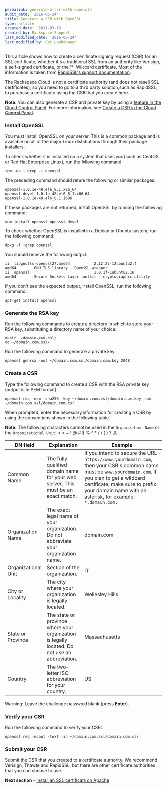 ```yaml
---
permalink: generate-a-csr-with-openssl/
audit_date: '2016-06-24'
title: Generate a CSR with OpenSSL
type: article
created_date: '2011-03-16'
created_by: Rackspace Support
last_modified_date: '2016-06-24'
last_modified_by: Cat Lookabaugh
---
```


This article shows how to create a certificate signing request (CSR) for an SSL
certificate, whether it's a traditional SSL from an authority like Verisign, a
self-signed certificate, or the '\*' Wildcard certificate. Most of the information is
taken from [RapidSSL's support documentation](http://www.rapidssl.com/ssl-certificate-support/generate-csr/Apache2.htm).

The Rackspace Cloud is not a certificate authority (and does not resell SSL certificates),
so you need to go to a third party solution,such as RapidSSL, to purchase a certificate
using the CSR that you create here.

**Note:** You can also generate a CSR and private key by using a
[feature in the Cloud Control Panel](https://csrgenerator.rackspace.com/). For more
information, see [Create a CSR in the Cloud Control Panel](/how-to/create-a-csr-in-the-cloud-control-panel).

### Install OpenSSL

You must install OpenSSL on your server. This is a common package and is
available on all of the major Linux distributions through their package installers.

To check whether it is installed on a system that uses `yum` (such as CentOS or Red Hat
Enterprise Linux), run the following command.

    rpm -qa | grep -i openssl

The preceding command should return the following or similar packages:

    openssl-1.0.1e-48.el6_8.1.x86_64
    openssl-devel-1.0.1e-48.el6_8.1.x86_64
    openssl-1.0.1e-48.el6_8.1.i686

If these packages are not returned, install OpenSSL by running the following command:

    yum install openssl openssl-devel

To check whether OpenSSL is installed in a Debian or Ubuntu system, run the following
command:

    dpkg -l |grep openssl

You should receive the following output.

    ii  libgnutls-openssl27:amd64           2.12.23-12ubuntu2.4              amd64        GNU TLS library - OpenSSL wrapper
    ii  openssl                             1.0.1f-1ubuntu2.16               amd64        Secure Sockets Layer toolkit - cryptographic utility

If you don't see the expected output, install OpenSSL, run the following command:

    apt-get install openssl

### Generate the RSA key

Run the following commands to create a directory in which to store your RSA key,
substituting a directory name of your choice:

    mkdir ~/domain.com.ssl/
    cd ~/domain.com.ssl/

Run the following command to generate a private key:

    openssl genrsa -out ~/domain.com.ssl/domain.com.key 2048

### Create a CSR

Type the following command to create a CSR with the RSA private key
(output is in PEM format):

    openssl req -new -sha256 -key ~/domain.com.ssl/domain.com.key -out ~/domain.com.ssl/domain.com.csr

When prompted, enter the necessary information for creating a CSR by using the conventions
shown in the following table.

**Note:** The following characters cannot be used in the `Organization Name` or the
`Organizational Unit`: < > ~ ! @ # $ % ^ * / \ ( ) ?.,&

| DN field | Explanation | Example |
| -------- | ----------- | ------- |
| Common Name | The fully qualified domain  name for your web  server. This must be an  exact match. | If you intend to secure the URL `https://www.yourdomain.com`, then  your CSR's common name must be `www.yourdomain.com`. If you plan to get a wildcard certificate, make sure to prefix your domain name with an  asterisk, for example: `*.domain.com.` |
| Organization Name | The exact legal name of your organization. Do not abbreviate your organization name. | domain.com |
| Organizational Unit | Section of the organization. | IT |
| City or Locality | The city where your organization is legally  located. | Wellesley Hills |
| State or Province | The state or province where your organization  is legally located. Do not use an abbreviation. | Massachusetts |
| Country | The two-letter ISO abbreviation for your country. | US |

Warning: Leave the challenge password blank (press **Enter**).

### Verify your CSR

Run the following command to verify your CSR:

    openssl req -noout -text -in ~/domain.com.ssl/domain.com.csr

### Submit your CSR

Submit the CSR that you created to a certificate authority. We recommend
Verisign, Thawte and RapidSSL, but there are other certificate authorities that
you can choose to use.

**Next section** - [Install an SSL certificate on Apache](/how-to/installing-an-ssl-certificate-on-apache)
